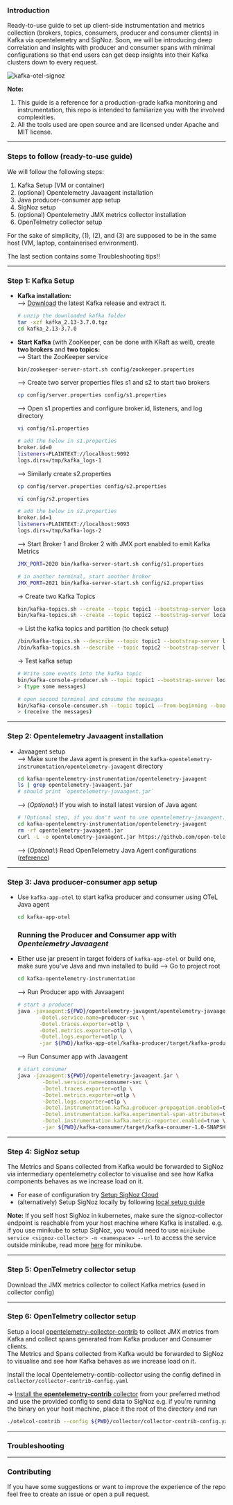 ### Introduction
Ready-to-use guide to set up client-side instrumentation and metrics collection (brokers, topics, consumers, producer and consumer clients) in Kafka via opentelemetry and SigNoz.
Soon, we will be introducing deep correlation and insights with producer and consumer spans with minimal configurations so that end users can get deep insights into their Kafka clusters down to every request.

![kafka-otel-signoz](https://github.com/shivanshuraj1333/kafka-opentelemetry-instrumentation/assets/26167974/81fa5560-ebad-4f2d-8948-83457e3e13c5)

**Note:** 
1) This guide is a reference for a production-grade kafka monitoring and instrumentation, this repo is intended to familiarize you with the involved complexities.
2) All the tools used are open source and are licensed under Apache and MIT license.
---
### Steps to follow (ready-to-use guide)
We will follow the following steps:
1) Kafka Setup (VM or container)
2) (optional) Opentelemetry Javaagent installation
2) Java producer-consumer app setup
3) SigNoz setup
4) (optional) Opentelemetry JMX metrics collector installation
5) OpenTelmetry collector setup

For the sake of simplicity, (1), (2), and (3) are supposed to be in the same host (VM, laptop, containerised environment).

The last section contains some Troubleshooting tips!!

---
### **Step 1:** Kafka Setup
 - **Kafka installation:** </br>
--> [Download](https://www.apache.org/dyn/closer.cgi?path=/kafka/3.7.0/kafka_2.13-3.7.0.tgz) the latest Kafka release and extract it.
   ```bash
   # unzip the downloaded kafka folder
   tar -xzf kafka_2.13-3.7.0.tgz
   cd kafka_2.13-3.7.0
   ```

- **Start Kafka** (with ZooKeeper, can be done with KRaft as well), create **two brokers** and **two topics:** </br>
--> Start the ZooKeeper service
  ```bash
  bin/zookeeper-server-start.sh config/zookeeper.properties
  ```
  --> Create two server properties files s1 and s2 to start two brokers
  ```bash
  cp config/server.properties config/s1.properties
  ```
  --> Open s1.properties and configure broker.id, listeners, and log directory
  ```bash
  vi config/s1.properties
  ```
  ```bash
  # add the below in s1.properties
  broker.id=0
  listeners=PLAINTEXT://localhost:9092
  logs.dirs=/tmp/kafka_logs-1
  ```
  --> Similarly create s2.properties
  ```bash
  cp config/server.properties config/s2.properties
  ```
  ```bash
  vi config/s2.properties
  ```
  ```bash
  # add the below in s2.properties
  broker.id=1
  listeners=PLAINTEXT://localhost:9093
  logs.dirs=/tmp/kafka-logs-2
  ```
  --> Start Broker 1 and Broker 2 with JMX port enabled to emit Kafka Metrics
  ```bash
  JMX_PORT=2020 bin/kafka-server-start.sh config/s1.properties
  ```
  ```bash
  # in another terminal, start another broker
  JMX_PORT=2021 bin/kafka-server-start.sh config/s2.properties
  ```
  -> Create two Kafka Topics
  ```bash
  bin/kafka-topics.sh --create --topic topic1 --bootstrap-server localhost:9092 --replication-factor 2 --partitions 2
  bin/kafka-topics.sh --create --topic topic2 --bootstrap-server localhost:9092 --replication-factor 2 --partitions 1
  ```
  -> List the kafka topics and partition (to check setup)
  ```bash
  /bin/kafka-topics.sh --describe --topic topic1 --bootstrap-server localhost:9092
  /bin/kafka-topics.sh --describe --topic topic2 --bootstrap-server localhost:9092
  ```
  -> Test kafka setup
  ```bash
  # Write some events into the kafka topic
  bin/kafka-console-producer.sh --topic topic1 --bootstrap-server localhost:9092
  > (type some messages)
  ```
  ```bash
  # open second terminal and consume the messages
  bin/kafka-console-consumer.sh --topic topic1 --from-beginning --bootstrap-server localhost:9092
  > (receive the messages)
  ```
---
### Step 2: Opentelemetry Javaagent installation
- Javaagent setup</br>
  --> Make sure the Java agent is present in the `kafka-opentelemetry-instrumentation/opentelemetry-javagent` directory
  ```bash
  cd kafka-opentelemetry-instrumentation/opentelemetry-javagent
  ls | grep opentelemetry-javaagent.jar
  # should print `opentelemetry-javaagent.jar`
  ```
  --> (_Optional:_) If you wish to install latest version of Java agent
  ```bash
  # !Optional step, if you don't want to use opentelemetry-javaagent.jar present at kafka-opentelemetry-instrumentation/opentelemetry-javagent
  cd kafka-opentelemetry-instrumentation/opentelemetry-javagent
  rm -rf opentelemetry-javaagent.jar
  curl -L -o opentelemetry-javaagent.jar https://github.com/open-telemetry/opentelemetry-java-instrumentation/releases/latest/download/opentelemetry-javaagent.jar
  ```
  --> (_Optional:_) Read OpenTelemetry Java Agent configurations ([reference](https://opentelemetry.io/docs/languages/java/automatic/))</br>

---
### Step 3: Java producer-consumer app setup
 - Use `kafka-app-otel` to start kafka producer and consumer using OTeL Java agent
   ```bash
   cd kafka-app-otel
   ```
   ### Running the Producer and Consumer app with _Opentelemetry Javaagent_
 - Either use jar present in target folders of `kafka-app-otel` or build one, make sure you've Java and mvn installed to build
 --> Go to project root
   ```bash
   cd kafka-opentelemetry-instrumentation
   ```
   --> Run Producer app with Javaagent
    ```bash
   # start a producer
   java -javaagent:${PWD}/opentelemetry-javagent/opentelemetry-javaagent.jar \
           -Dotel.service.name=producer-svc \
           -Dotel.traces.exporter=otlp \
           -Dotel.metrics.exporter=otlp \
           -Dotel.logs.exporter=otlp \
           -jar ${PWD}/kafka-app-otel/kafka-producer/target/kafka-producer-1.0-SNAPSHOT-jar-with-dependencies.jar
   ```
   --> Run Consumer app with Javaagent
   ```bash
   # start consumer
   java -javaagent:${PWD}/opentelemetry-javaagent.jar \
           -Dotel.service.name=consumer-svc \
           -Dotel.traces.exporter=otlp \
           -Dotel.metrics.exporter=otlp \
           -Dotel.logs.exporter=otlp \
           -Dotel.instrumentation.kafka.producer-propagation.enabled=true \
           -Dotel.instrumentation.kafka.experimental-span-attributes=true \
           -Dotel.instrumentation.kafka.metric-reporter.enabled=true \
           -jar ${PWD}/kafka-consumer/target/kafka-consumer-1.0-SNAPSHOT-jar-with-dependencies.jar
   ```
---
### Step 4: SigNoz setup
The Metrics and Spans collected from Kafka would be forwarded to SigNoz via intermediary opentelemetry collector to visualise and see how Kafka components behaves as we increase load on it.
- For ease of configuration try [Setup SigNoz Cloud](https://signoz.io/docs/cloud/) 
- (alternatively) Setup SigNoz locally by following [local setup guide](https://signoz.io/docs/install/)

**Note:** If you self host SigNoz in kubernetes, make sure the signoz-collector endpoint is reachable from your host machine where Kafka is installed.
e.g. if you use minikube to setup SigNoz, you would need to use `minikube service <signoz-collector> -n <namespace> --url` to access the service outside minikube, read more [here](https://minikube.sigs.k8s.io/docs/handbook/accessing/) for minikube.

---
### Step 5: OpenTelmetry collector setup
Download the JMX metrics collector to collect Kafka metrics (used in collector config)

---
### Step 6: OpenTelmetry collector setup
Setup a local [opentelemetry-collector-contrib](https://github.com/open-telemetry/opentelemetry-collector-contrib) to collect JMX metrics from Kafka and collect spans generated from Kafka producer and Consumer clients. </br>
The Metrics and Spans collected from Kafka would be forwarded to SigNoz to visualise and see how Kafka behaves as we increase load on it.

Install the local Opentelemetry-contib-collector using the config defined in `collector/collector-contrib-config.yaml`

-> [Install the **opentelemetry-contrib** collector](https://opentelemetry.io/docs/collector/installation/) from your preferred method and use the provided config to send data to SigNoz
e.g. if you're running the binary on your host machine, place it the root of the directory and run
```bash
./otelcol-contrib --config ${PWD}/collector/collector-contrib-config.yaml
```
---
### Troubleshooting

---
### Contributing

If you have some suggestions or want to improve the experience of the repo feel free to create an issue or open a pull request.
